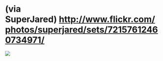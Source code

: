 <!--
id: 247927848
link: http://tumblr.atmos.org/post/247927848/via
slug: via
date: Tue Nov 17 2009 18:44:41 GMT-0800 (PST)
publish: 2009-11-017
tags: 
title: (via SuperJared) http://www.flickr.com/photos/superjared/sets/72157612460734971/
-->


(via SuperJared) http://www.flickr.com/photos/superjared/sets/72157612460734971/
================================================================================

![](http://25.media.tumblr.com/tumblr_ktaaahWR3r1qz4sngo1_500.jpg)

